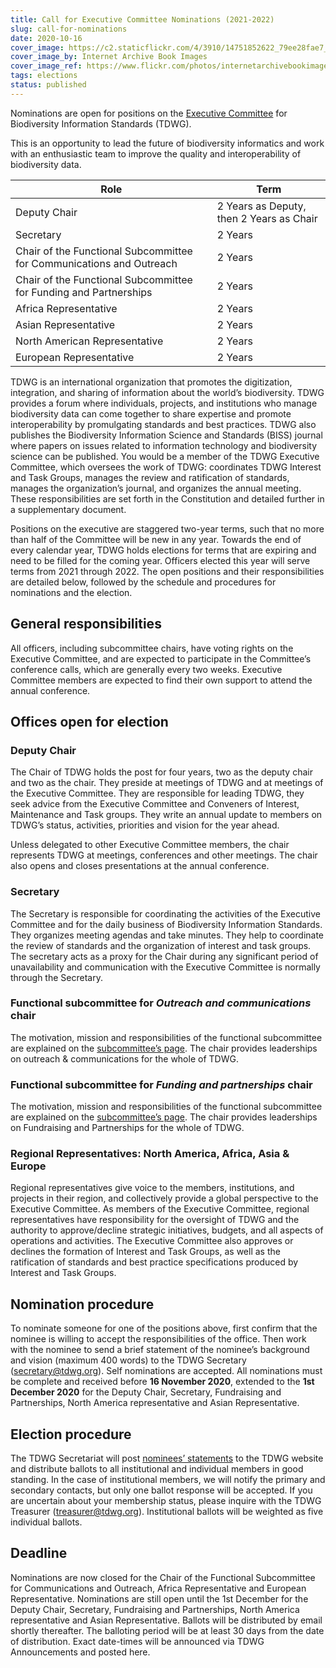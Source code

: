 ```yaml
---
title: Call for Executive Committee Nominations (2021-2022)
slug: call-for-nominations
date: 2020-10-16
cover_image: https://c2.staticflickr.com/4/3910/14751852622_79ee28fae7_b.jpg
cover_image_by: Internet Archive Book Images
cover_image_ref: https://www.flickr.com/photos/internetarchivebookimages/14751852622/
tags: elections
status: published
---
```


Nominations are open for positions on the [Executive Committee]({filename}/pages/about/executive/index.md) for Biodiversity Information Standards (TDWG).

This is an opportunity to lead the future of biodiversity informatics and work with an enthusiastic team to improve the quality and interoperability of biodiversity data.

Role | Term
--- | ---
Deputy Chair | 2 Years as Deputy, then 2 Years as Chair
Secretary | 2 Years
Chair of the Functional Subcommittee for Communications and Outreach | 2 Years
Chair of the Functional Subcommittee for Funding and Partnerships | 2 Years
Africa Representative | 2 Years
Asian Representative | 2 Years
North American Representative | 2 Years
European Representative | 2 Years

TDWG is an international organization that promotes the digitization, integration, and sharing of information about the world’s biodiversity. TDWG provides a forum where individuals, projects, and institutions who manage biodiversity data can come together to share expertise and promote interoperability by promulgating standards and best practices. TDWG also publishes the Biodiversity Information Science and Standards (BISS) journal where papers on issues related to information technology and biodiversity science can be published. You would be a member of the TDWG Executive Committee, which oversees the work of TDWG: coordinates TDWG Interest and Task Groups, manages the review and ratification of standards, manages the organization’s journal, and organizes the annual meeting. These responsibilities are set forth in the Constitution and detailed further in a supplementary document.

Positions on the executive are staggered two-year terms, such that no more than half of the Committee will be new in any year. Towards the end of every calendar year, TDWG holds elections for terms that are expiring and need to be filled for the coming year. Officers elected this year will serve terms from 2021 through 2022. The open positions and their responsibilities are detailed below, followed by the schedule and procedures for nominations and the election.

## General responsibilities

All officers, including subcommittee chairs, have voting rights on the Executive Committee, and are expected to participate in the Committee’s conference calls, which are generally every two weeks. Executive Committee members are expected to find their own support to attend the annual conference.

## Offices open for election

### Deputy Chair
The Chair of TDWG holds the post for four years, two as the deputy chair and two as the chair. They preside at meetings of TDWG and at meetings of the Executive Committee. They are responsible for leading TDWG, they seek advice from the Executive Committee and Conveners of Interest, Maintenance and Task groups. They write an annual update to members on TDWG’s status, activities, priorities and vision for the year ahead.

Unless delegated to other Executive Committee members, the chair represents TDWG at meetings, conferences and other meetings. The chair also opens and closes presentations at the annual conference.

### Secretary

The Secretary is responsible for coordinating the activities of the Executive Committee and for the daily business of Biodiversity Information Standards. They organizes meeting agendas and take minutes. They help to coordinate the review of standards and the organization of interest and task groups. The secretary acts as a proxy for the Chair during any significant period of unavailability and communication with the Executive Committee is normally through the Secretary.

### Functional subcommittee for _Outreach and communications_ chair

The motivation, mission and responsibilities of the functional subcommittee are explained on the [subcommittee’s page]({filename}/pages/about/committees/outreach/index.md). The chair provides leaderships on outreach & communications for the whole of TDWG.

### Functional subcommittee for _Funding and partnerships_ chair

The motivation, mission and responsibilities of the functional subcommittee are explained on the [subcommittee’s page]({filename}/pages/about/committees/fundraising/index.md). The chair provides leaderships on Fundraising and Partnerships for the whole of TDWG.

### Regional Representatives: North America, Africa, Asia & Europe

Regional representatives give voice to the members, institutions, and projects in their region, and collectively provide a global perspective to the Executive Committee. As members of the Executive Committee, regional representatives have responsibility for the oversight of TDWG and the authority to approve/decline strategic initiatives, budgets, and all aspects of operations and activities. The Executive Committee also approves or declines the formation of Interest and Task Groups, as well as the ratification of standards and best practice specifications produced by Interest and Task Groups.

## Nomination procedure

To nominate someone for one of the positions above, first confirm that the nominee is willing to accept the responsibilities of the office.  Then work with the nominee to send a brief statement of the nominee’s background and vision (maximum 400 words) to the TDWG Secretary ([secretary@tdwg.org](mailto:secretary@tdwg.org)).  Self nominations are accepted.  All nominations must be complete and received before **16 November 2020**, extended to the **1st December 2020** for the Deputy Chair, Secretary, Fundraising and Partnerships, North America representative and Asian Representative.

## Election procedure

The TDWG Secretariat will post [nominees’ statements](https://www.tdwg.org/about/executive/2020/) to the TDWG website and distribute ballots to all institutional and individual members in good standing.  In the case of institutional members, we will notify the primary and secondary contacts, but only one ballot response will be accepted. If you are uncertain about your membership status, please inquire with the TDWG Treasurer ([treasurer@tdwg.org](mailto:treasurer@tdwg.org)). Institutional ballots will be weighted as five individual ballots.

## Deadline

Nominations are now closed for the Chair of the Functional Subcommittee for Communications and Outreach, Africa Representative and European Representative. Nominations are still open until the 1st December for the Deputy Chair, Secretary, Fundraising and Partnerships, North America representative and Asian Representative. Ballots will be distributed by email shortly thereafter. The balloting period will be at least 30 days from the date of distribution.  Exact date-times will be announced via TDWG Announcements and posted here.
